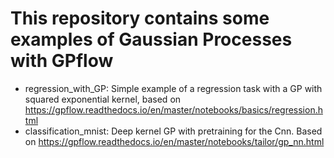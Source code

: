 # This repository contains some examples of Gaussian Processes with GPflow
* regression_with_GP: Simple example of a regression task with a GP with squared exponential kernel, based on https://gpflow.readthedocs.io/en/master/notebooks/basics/regression.html
* classification_mnist: Deep kernel GP with pretraining for the Cnn. Based on https://gpflow.readthedocs.io/en/master/notebooks/tailor/gp_nn.html 